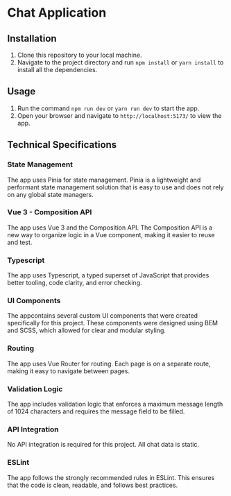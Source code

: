 # Chat Application



## Installation

1. Clone this repository to your local machine.
2. Navigate to the project directory and run `npm install` or `yarn install` to install all the dependencies.

## Usage

1. Run the command `npm run dev` or `yarn run dev` to start the app.
2. Open your browser and navigate to `http://localhost:5173/` to view the app.

## Technical Specifications

### State Management

The app uses Pinia for state management. Pinia is a lightweight and performant state management solution that is easy to use and does not rely on any global state managers.

### Vue 3 - Composition API

The app uses Vue 3 and the Composition API. The Composition API is a new way to organize logic in a Vue component, making it easier to reuse and test.

### Typescript

The app uses Typescript, a typed superset of JavaScript that provides better tooling, code clarity, and error checking.

### UI Components

The appcontains several custom UI components that were created specifically for this project. These components were designed using BEM and SCSS, which allowed for clear and modular styling.

### Routing

The app uses Vue Router for routing. Each page is on a separate route, making it easy to navigate between pages.

### Validation Logic

The app includes validation logic that enforces a maximum message length of 1024 characters and requires the message field to be filled.

### API Integration

No API integration is required for this project. All chat data is static.

### ESLint

The app follows the strongly recommended rules in ESLint. This ensures that the code is clean, readable, and follows best practices.